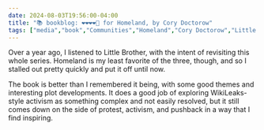 ```yaml
---
date: 2024-08-03T19:56:00-04:00
title: "📚 bookblog: ❤️❤️❤️❤️🖤 for Homeland, by Cory Doctorow"
tags: ["media","book","Communities","Homeland","Cory Doctorow","Little Brother series","Little Brother"]
---
```


Over a year ago, I listened to Little Brother, with the intent of revisiting this whole series. Homeland is my least favorite of the three, though, and so I stalled out pretty quickly and put it off until now.

The book is better than I remembered it being, with some good themes and interesting plot developments. It does a good job of exploring WikiLeaks-style activism as something complex and not easily resolved, but it still comes down on the side of protest, activism, and pushback in a way that I find inspiring.